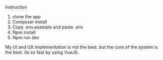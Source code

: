 Instruction

1. clone the app
2. Composer install
3. Copy .env.example and paste .env
4. Npm install
5. Npm run dev


My UI and UX implementation is not the best. but the core of the system is the best. Its so fast by using VueJS.
